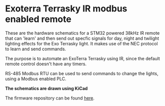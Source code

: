 # Exoterra Terrasky IR modbus enabled remote

These are the hardware schematics for a STM32 powered 38kHz IR remote that can 'learn' and then send out specfic signals for day, night and twilight lighting effects for the Exo Terrasky light. It makes use of the NEC protocol to learn and send commands.

The purpose is to automate an ExoTerra Terrasky using IR, since the default remote control doesn't have any timers.

RS-485 Modbus RTU can be used to send commands to change the lights, using a Modbus enabled PLC.

**The schematics are drawn using KiCad**

The firmware repository can be found [here](https://github.com/MichaelCastiau/Exoterra-Terrasky-modbus-remote-firmware/).
